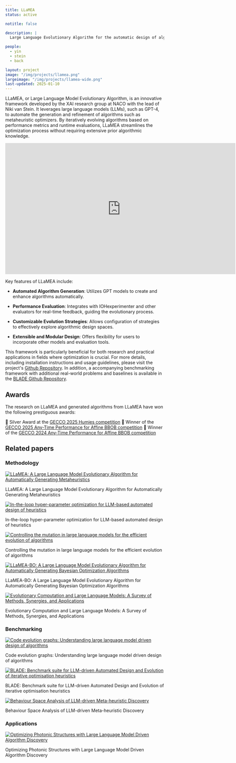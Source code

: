 ```yaml
---
title: LLaMEA
status: active

notitle: false

description: |
  Large Language Evolutionary Algorithm for the automatic design of algorithms.

people:
  - yin
  - stein
  - back

layout: project
image: "/img/projects/llamea.png"
largeimage: "/img/projects/llamea-wide.png"
last-updated: 2025-01-10
---
```



LLaMEA, or Large Language Model Evolutionary Algorithm, is an innovative framework developed by the XAI research group at NACO with the lead of Niki van Stein. It leverages large language models (LLMs), such as GPT-4, to automate the generation and refinement of algorithms such as metaheuristic optimizers. By iteratively evolving algorithms based on performance metrics and runtime evaluations, LLaMEA streamlines the optimization process without requiring extensive prior algorithmic knowledge. 

<iframe width="730" height="415" src="https://www.youtube.com/embed/LtFc8K5Uc4w" title="LLaMEA video" frameborder="0" allow="accelerometer; autoplay; clipboard-write; encrypted-media; gyroscope; picture-in-picture; web-share" allowfullscreen></iframe>


Key features of LLaMEA include:

- **Automated Algorithm Generation**: Utilizes GPT models to create and enhance algorithms automatically.

- **Performance Evaluation**: Integrates with IOHexperimenter and other evaluators for real-time feedback, guiding the evolutionary process.

- **Customizable Evolution Strategies**: Allows configuration of strategies to effectively explore algorithmic design spaces.

- **Extensible and Modular Design**: Offers flexibility for users to incorporate other models and evaluation tools.

This framework is particularly beneficial for both research and practical applications in fields where optimization is crucial. For more details, including installation instructions and usage guidelines, please visit the project's [Github Repository](https://github.com/XAI-liacs/LLaMEA).
In addition, a accompanying benchmarking framework with additional real-world problems and baselines is available in the [BLADE Github Repository](https://github.com/XAI-liacs/BLADE).

## Awards

The research on LLaMEA and generated algorithms from LLaMEA have won the following prestiguous awards:

🥈 Silver Award at the [GECCO 2025 Humies competition](https://gecco-2025.sigevo.org/Humies-Awards)
🏅 Winner of the [GECCO 2025 Any-Time Performance for Affine BBOB competition](https://gecco-2025.sigevo.org/Competition-Awards#AA4AffineBBOB_Competition)
🏅 Winner of the [GECCO 2024 Any-Time Performance for Affine BBOB competition](https://gecco-2024.sigevo.org/Competition-Awards.html#Anytime_Algorithms_for_Many-affine_BBOB_Functions)

## Related papers

### Methodology
<div class="card-columns">
  <div class="card">
    <a href="#">
      <img class="img-fluid mb-2" src="/img/llamea/llamea1.png" alt="LLaMEA: A Large Language Model Evolutionary Algorithm for Automatically Generating Metaheuristics"/>
    </a>
    <div class="card-body">
      <p class="card-title">LLaMEA: A Large Language Model Evolutionary Algorithm for Automatically Generating Metaheuristics</p>
    </div>
  </div>
  <div class="card">
    <a href="#">
      <img class="img-fluid mb-2" src="/img/llamea/llamea2-hpo.png" alt="In-the-loop hyper-parameter optimization for LLM-based automated design of heuristics"/>
    </a>
    <div class="card-body">
      <p class="card-title">In-the-loop hyper-parameter optimization for LLM-based automated design of heuristics</p>
    </div>
  </div>
  <div class="card">
    <a href="#">
      <img class="img-fluid mb-2" src="/img/llamea/llamea3-mutation.png" alt="Controlling the mutation in large language models for the efficient evolution of algorithms"/>
    </a>
    <div class="card-body">
      <p class="card-title">Controlling the mutation in large language models for the efficient evolution of algorithms</p>
    </div>
  </div>
  <div class="card">
    <a href="#">
      <img class="img-fluid mb-2" src="/img/llamea/llamea4-bo.png" alt="LLaMEA-BO: A Large Language Model Evolutionary Algorithm for Automatically Generating Bayesian Optimization Algorithms"/>
    </a>
    <div class="card-body">
      <p class="card-title">LLaMEA-BO: A Large Language Model Evolutionary Algorithm for Automatically Generating Bayesian Optimization Algorithms</p>
    </div>
  </div>
  <div class="card">
    <a href="#">
      <img class="img-fluid mb-2" src="/img/llamea/llamea5-survey.png" alt="Evolutionary Computation and Large Language Models: A Survey of Methods, Synergies, and Applications"/>
    </a>
    <div class="card-body">
      <p class="card-title">Evolutionary Computation and Large Language Models: A Survey of Methods, Synergies, and Applications</p>
    </div>
  </div>
</div>

### Benchmarking
<div class="card-columns">
  <div class="card">
    <a href="#">
      <img class="img-fluid mb-2" src="/img/llamea/llamea6-ceg.png" alt="Code evolution graphs: Understanding large language model driven design of algorithms"/>
    </a>
    <div class="card-body">
      <p class="card-title">Code evolution graphs: Understanding large language model driven design of algorithms</p>
    </div>
  </div>
  <div class="card">
    <a href="#">
      <img class="img-fluid mb-2" src="/img/llamea/llamea9-blade.png" alt="BLADE: Benchmark suite for LLM-driven Automated Design and Evolution of iterative optimisation heuristics"/>
    </a>
    <div class="card-body">
      <p class="card-title">BLADE: Benchmark suite for LLM-driven Automated Design and Evolution of iterative optimisation heuristics</p>
    </div>
  </div>
  <div class="card">
    <a href="#">
      <img class="img-fluid mb-2" src="/img/llamea/llamea7-behaviour.png" alt="Behaviour Space Analysis of LLM-driven Meta-heuristic Discovery"/>
    </a>
    <div class="card-body">
      <p class="card-title">Behaviour Space Analysis of LLM-driven Meta-heuristic Discovery</p>
    </div>
  </div>
</div>

### Applications
<div class="card-columns">
  <div class="card">
    <a href="#">
      <img class="img-fluid mb-2" src="/img/llamea/llamea8-optics.png" alt="Optimizing Photonic Structures with Large Language Model Driven Algorithm Discovery"/>
    </a>
    <div class="card-body">
      <p class="card-title">Optimizing Photonic Structures with Large Language Model Driven Algorithm Discovery</p>
    </div>
  </div>
</div>



